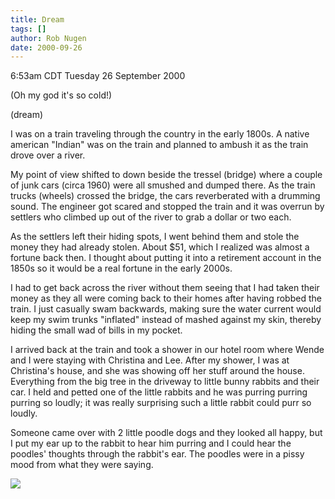```yaml
---
title: Dream
tags: []
author: Rob Nugen
date: 2000-09-26
---
```


<title>Dream</title>
<p class=date>6:53am CDT Tuesday 26 September 2000

<p>(Oh my god it's so cold!)

<p class=note>(dream)

<p class=dream>I was on a train traveling through the country in the
early 1800s.  A native american "Indian" was on the train and planned
to ambush it as the train drove over a river.

<p class=dream>My point of view shifted to down beside the tressel
(bridge) where a couple of junk cars (circa 1960) were all smushed and
dumped there.  As the train trucks (wheels) crossed the bridge, the
cars reverberated with a drumming sound.  The engineer got scared and
stopped the train and it was overrun by settlers who climbed up out of
the river to grab a dollar or two each.

<p class=dream>As the settlers left their hiding spots, I went behind
them and stole the money they had already stolen.  About $51, which I
realized was almost a fortune back then.  I thought about putting it
into a retirement account in the 1850s so it would be a real fortune
in the early 2000s.

<p class=dream>I had to get back across the river without them seeing
that I had taken their money as they all were coming back to their
homes after having robbed the train.  I just casually swam backwards,
making sure the water current would keep my swim trunks "inflated"
instead of mashed against my skin, thereby hiding the small wad of
bills in my pocket.

<p class=dream>I arrived back at the train and took a shower in our
hotel room where Wende and I were staying with Christina and Lee.
After my shower, I was at Christina's house, and she was showing off
her stuff around the house.  Everything from the big tree in the
driveway to little bunny rabbits and their car.  I held and petted one
of the little rabbits and he was purring purring purring so loudly; it
was really surprising such a little rabbit could purr so loudly.

<p class=dream>Someone came over with 2 little poodle dogs and they
looked all happy, but I put my ear up to the rabbit to hear him
purring and I could hear the poodles' thoughts through the rabbit's
ear.  The poodles were in a pissy mood from what they were saying.

<p><img src='/images/rob/wL-ROB.gif'>

